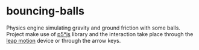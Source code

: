 # bouncing-balls
Physics engine simulating gravity and ground friction with some balls. Project make use of [p5*js](https://p5js.org/) library and the interaction take place through the [leap motion](https://www.leapmotion.com/) device or through the arrow keys. 
